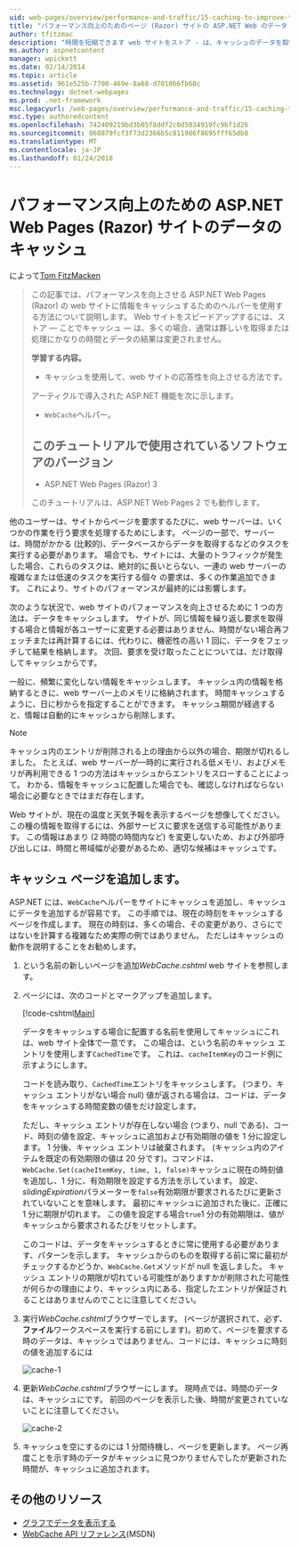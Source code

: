 ```yaml
---
uid: web-pages/overview/performance-and-traffic/15-caching-to-improve-the-performance-of-your-website
title: "パフォーマンス向上のためのページ (Razor) サイトの ASP.NET Web のデータ キャッシュ |Microsoft ドキュメント"
author: tfitzmac
description: "時間を短縮できます web サイトをストア - は、キャッシュのデータを取得または処理にかなりの時間を通常の結果をしています."
ms.author: aspnetcontent
manager: wpickett
ms.date: 02/14/2014
ms.topic: article
ms.assetid: 961e525b-7700-469e-8a68-d7010b6fb68c
ms.technology: dotnet-webpages
ms.prod: .net-framework
msc.legacyurl: /web-pages/overview/performance-and-traffic/15-caching-to-improve-the-performance-of-your-website
msc.type: authoredcontent
ms.openlocfilehash: 742409219bd3b05f8ddf2c0d5034919fc9bf1d26
ms.sourcegitcommit: 060879fcf3f73d2366b5c811986f8695fff65db8
ms.translationtype: MT
ms.contentlocale: ja-JP
ms.lasthandoff: 01/24/2018
---
```

<a name="caching-data-in-an-aspnet-web-pages-razor-site-for-better-performance"></a>パフォーマンス向上のための ASP.NET Web Pages (Razor) サイトのデータのキャッシュ
====================
によって[Tom FitzMacken](https://github.com/tfitzmac)

> この記事では、パフォーマンスを向上させる ASP.NET Web Pages (Razor) の web サイトに情報をキャッシュするためのヘルパーを使用する方法について説明します。 Web サイトをスピードアップするには、ストア &#8212; ことでキャッシュ &#8212; は、多くの場合、通常は夥しいを取得または処理にかなりの時間とデータの結果は変更されません。
> 
> **学習する内容。** 
> 
> - キャッシュを使用して、web サイトの応答性を向上させる方法です。
> 
> アーティクルで導入された ASP.NET 機能を次に示します。
> 
> - `WebCache`ヘルパー。
>   
> 
> ## <a name="software-versions-used-in-the-tutorial"></a>このチュートリアルで使用されているソフトウェアのバージョン
> 
> 
> - ASP.NET Web Pages (Razor) 3
>   
> 
> このチュートリアルは、ASP.NET Web Pages 2 でも動作します。


他のユーザーは、サイトからページを要求するたびに、web サーバーは、いくつかの作業を行う要求を処理するためにします。 ページの一部で、サーバーは、時間がかかる (比較的)、データベースからデータを取得するなどのタスクを実行する必要があります。 場合でも、サイトには、大量のトラフィックが発生した場合、これらのタスクは、絶対的に長いとらない、一連の web サーバーの複雑なまたは低速のタスクを実行する個々 の要求は、多くの作業追加できます。 これにより、サイトのパフォーマンスが最終的には影響します。

次のような状況で、web サイトのパフォーマンスを向上させるために 1 つの方法は、データをキャッシュします。 サイトが、同じ情報を繰り返し要求を取得する場合と情報が各ユーザーに変更する必要はありません、時間がない場合再フェッチまたは再計算するには、代わりに、機密性の高い 1 回に、データをフェッチして結果を格納します。 次回、要求を受け取ったことについては、だけ取得してキャッシュからです。

一般に、頻繁に変化しない情報をキャッシュします。 キャッシュ内の情報を格納するときに、web サーバー上のメモリに格納されます。 時間キャッシュするように、日に秒からを指定することができます。 キャッシュ期間が経過すると、情報は自動的にキャッシュから削除します。

> [!NOTE]
> キャッシュ内のエントリが削除される上の理由から以外の場合、期限が切れるしました。 たとえば、web サーバーが一時的に実行される低メモリ、およびメモリが再利用できる 1 つの方法はキャッシュからエントリをスローすることによって。 わかる、情報をキャッシュに配置した場合でも、確認しなければならない場合に必要なときではまだ存在します。


Web サイトが、現在の温度と天気予報を表示するページを想像してください。 この種の情報を取得するには、外部サービスに要求を送信する可能性があります。 この情報はあまり (2 時間の時間内など) を変更しないため、および外部呼び出しには、時間と帯域幅が必要があるため、適切な候補はキャッシュです。

## <a name="adding-caching-to-a-page"></a>キャッシュ ページを追加します。

ASP.NET には、`WebCache`ヘルパーをサイトにキャッシュを追加し、キャッシュにデータを追加するが容易です。 この手順では、現在の時刻をキャッシュするページを作成します。 現在の時刻は、多くの場合、その変更があり、さらにではないを計算する複雑なため実際の例ではありません。 ただしはキャッシュの動作を説明することをお勧めします。

1. という名前の新しいページを追加*WebCache.cshtml* web サイトを参照します。
2. ページには、次のコードとマークアップを追加します。

    [!code-cshtml[Main](15-caching-to-improve-the-performance-of-your-website/samples/sample1.cshtml)]

    データをキャッシュする場合に配置する名前を使用してキャッシュにこれは、web サイト全体で一意です。 この場合は、という名前のキャッシュ エントリを使用します`CachedTime`です。 これは、`cacheItemKey`のコード例に示すようにします。

    コードを読み取り、`CachedTime`エントリをキャッシュします。 (つまり、キャッシュ エントリがない場合 null) 値が返される場合は、コードは、データをキャッシュする時間変数の値をだけ設定します。

    ただし、キャッシュ エントリが存在しない場合 (つまり、null である)、コード、時刻の値を設定、キャッシュに追加および有効期限の値を 1 分に設定します。 1 分後、キャッシュ エントリは破棄されます。 (キャッシュ内のアイテムを既定の有効期限の値は 20 分です)。コマンドは、`WebCache.Set(cacheItemKey, time, 1, false)`キャッシュに現在の時刻値を追加し、1 分に、有効期限を設定する方法を示しています。 設定、 *slidingExpiration*パラメーターを`false`有効期限が要求されるたびに更新されていないことを意味します。 最初にキャッシュに追加された後に、正確に 1 分に期限が切れます。 この値を設定する場合`true`1 分の有効期限は、値がキャッシュから要求されるたびをリセットします。

    このコードは、データをキャッシュするときに常に使用する必要があります、パターンを示します。 キャッシュからのものを取得する前に常に最初がチェックするかどうか、`WebCache.Get`メソッドが null を返しました。 キャッシュ エントリの期限が切れている可能性がありますかが削除された可能性が何らかの理由により、キャッシュ内にある、指定したエントリが保証されることはありませんのでことに注意してください。
3. 実行*WebCache.cshtml*ブラウザーでします。 (ページが選択されて、必ず、**ファイル**ワークスペースを実行する前にします)。初めて、ページを要求する時のデータは、キャッシュではありません、コードには、キャッシュに時刻の値を追加するには

    ![cache-1](15-caching-to-improve-the-performance-of-your-website/_static/image1.jpg)
4. 更新*WebCache.cshtml*ブラウザーにします。 現時点では、時間のデータは、キャッシュにです。 前回のページを表示した後、時間が変更されていないことに注意してください。

    ![cache-2](15-caching-to-improve-the-performance-of-your-website/_static/image2.jpg)
5. キャッシュを空にするのには 1 分間待機し、ページを更新します。 ページ再度ことを示す時のデータがキャッシュに見つかりませんでしたが更新された時間が、キャッシュに追加されます。

<a id="Additional_Resources"></a>
## <a name="additional-resources"></a>その他のリソース


- [グラフでデータを表示する](https://go.microsoft.com/fwlink/?LinkId=202895)
- [WebCache API リファレンス](https://msdn.microsoft.com/library/system.web.helpers.webcache(v=vs.99).aspx)(MSDN)
